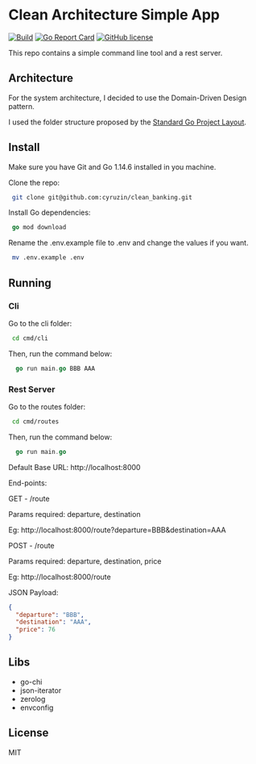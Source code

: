 # Clean Architecture Simple App

[![Build](https://github.com/cyruzin/clean_architecture/workflows/Build/badge.svg)](https://github.com/cyruzin/clean_architecture/actions?query=workflow%3ABuild+branch%3Amaster) [![Go Report Card](https://goreportcard.com/badge/github.com/cyruzin/clean_architecture)](https://goreportcard.com/report/github.com/cyruzin/clean_architecture) [![GitHub license](https://img.shields.io/github/license/Naereen/StrapDown.js.svg)](https://github.com/Naereen/StrapDown.js/blob/master/LICENSE)

This repo contains a simple command line tool and a rest server.

## Architecture

For the system architecture, I decided to use the Domain-Driven Design pattern.

I used the folder structure proposed by the [Standard Go Project Layout](https://github.com/golang-standards/project-layout).

## Install

Make sure you have Git and Go 1.14.6 installed in you machine.

Clone the repo:

```sh
 git clone git@github.com:cyruzin/clean_banking.git
```

Install Go dependencies:

```go
 go mod download
```

Rename the .env.example file to .env and change the values if you want.

```sh
 mv .env.example .env
```

## Running

### Cli

Go to the cli folder:

```sh
 cd cmd/cli
```

Then, run the command below:

```go
  go run main.go BBB AAA
```

### Rest Server

Go to the routes folder:

```sh
 cd cmd/routes
```

Then, run the command below:

```go
  go run main.go
```

Default Base URL: http://localhost:8000

End-points:

GET - /route

Params required: departure, destination

Eg: http://localhost:8000/route?departure=BBB&destination=AAA

POST - /route

Params required: departure, destination, price

Eg: http://localhost:8000/route

JSON Payload:

```json
{
  "departure": "BBB",
  "destination": "AAA",
  "price": 76
}
```

## Libs

- go-chi
- json-iterator
- zerolog
- envconfig

## License

MIT
